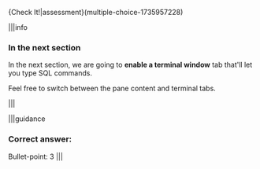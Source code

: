 {Check It!|assessment}(multiple-choice-1735957228)

|||info
### In the next section
In the next section, we are going to __enable a terminal window__ tab that'll let you type SQL commands.

Feel free to switch between the pane content and terminal tabs.

|||

|||guidance
### Correct answer: 

Bullet-point: 3
|||